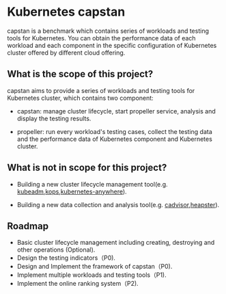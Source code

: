 # Kubernetes capstan

capstan is a benchmark which contains series of workloads and testing tools for Kubernetes. You can obtain the performance data of each workload and each component in the specific configuration of Kubernetes cluster offered by different cloud offering.

## What is the scope of this project?

capstan aims to provide a series of workloads and testing tools for Kubernetes cluster, which contains two component:

- capstan: manage cluster lifecycle, start propeller service, analysis and display the testing results.

- propeller: run every workload's testing cases, collect the testing data and the performance data of Kubernetes component and Kubernetes cluster.

## What is not in scope for this project?

- Building a new cluster lifecycle management tool(e.g. [kubeadm](https://github.com/kubernetes/kubeadm),[kops](https://github.com/kubernetes/kops),[kubernetes-anywhere](https://github.com/kubernetes/kubernetes-anywhere)).

- Building a new data collection and analysis tool(e.g. [cadvisor](https://github.com/google/cadvisor),[heapster](https://github.com/kubernetes/heapster)).

## Roadmap

- Basic cluster lifecycle management including creating, destroying and other operations (Optional).
- Design the testing indicators（P0).
- Design and Implement the framework of capstan（P0).
- Implement multiple workloads and testing tools（P1).
- Implement the online ranking system（P2).
